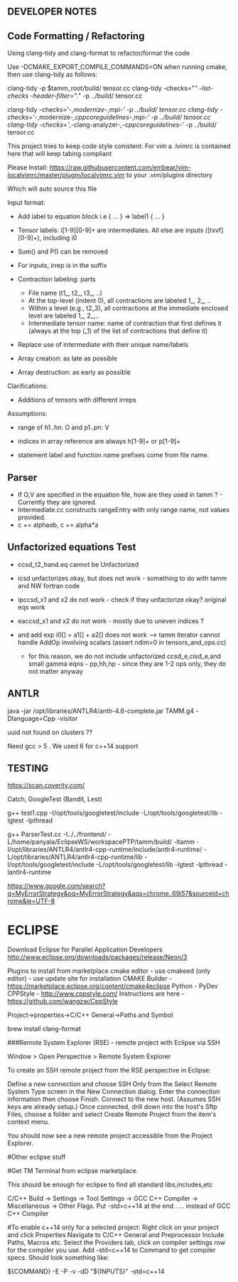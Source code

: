 DEVELOPER NOTES
---------------

Code Formatting / Refactoring
-----------------------------

Using clang-tidy and clang-format to refactor/format the code

Use -DCMAKE_EXPORT_COMPILE_COMMANDS=ON when running cmake,
then use clang-tidy as follows:

clang-tidy -p $tamm_root/build/ tensor.cc
clang-tidy -checks="*" -list-checks -header-filter=".*" -p ../build/  tensor.cc

clang-tidy  -checks='-*,modernize-*,mpi-*' -p ../build/  tensor.cc 
clang-tidy  -checks='-*,modernize-*,cppcoreguidelines-*,mpi-*' -p ../build/  tensor.cc
clang-tidy  -checks='*,-clang-analyzer-*,-cppcoreguidelines-*' -p ../build/  tensor.cc 



This project tries to keep code style conistent:
For vim a .lvimrc is contained here that will keep tabing compliant

Please Install: https://raw.githubusercontent.com/embear/vim-localvimrc/master/plugin/localvimrc.vim to your .vim/plugins directory

Which will auto source this file


Input format:

* Add label to equation block i.e { ... } => label1 { ... }

* Tensor labels: i[1-9][0-9]+ are intermediates. All else are inputs ([txvf][0-9]+), including i0

* Sum() and P() can be removed

* For inputs, irrep is in the suffix

* Contraction labeling: parts
  - File name (t1_, t2_, t3_, ..)
  - At the top-level (indent 0), all contractions are labeled 1_, 2_, ..
  - Within a level (e.g., t2_3), all contractions at the immediate enclosed level are labeled 1_, 2_,..
  - Intermediate tensor name: name of contraction that first defines it (always at the top (_1) of the list of contractions that define it)

* Replace use of intermediate with their unique name/labels

* Array creation: as late as possible
* Array destruction: as early as possible




Clarifications:

* Additions of tensors with different irreps


Assumptions:

- range of h1..hn: O and p1..pn: V

- indices in array reference are always h[1-9]+ or p[1-9]+

- statement label and function name prefixes come from file name.

Parser
------
- If O,V are specified in the equation file, how are they used in tamm ? - Currently they are ignored.
- Intermediate.cc constructs rangeEntry with only range name, not values provided.
- c += alpha*a*b, c += alpha*a


Unfactorized equations Test
----------------------------

- ccsd_t2_hand.eq cannot be Unfactorized

- icsd unfactorizes okay, but does not work - something to do with tamm and NW fortran code

- ipccsd_x1 and x2 do not work - check if they unfactorize okay? original eqs work  
- eaccsd_x1 and x2 do not work - mostly due to uneven indices ? 

- and add exp i0[] = a1[] + a2[] does not work --> tamm iterator cannot handle AddOp involving scalars (assert ndim>0 in tensors_and_ops.cc)
  - for this reason, we do not include unfactorized ccsd_e,cisd_e,and small gamma eqns - pp,hh,hp - since they are 1-2 ops only, they do not matter anyway


ANTLR
-----

java -jar /opt/libraries/ANTLR4/antlr-4.6-complete.jar TAMM.g4  -Dlanguage=Cpp -visitor

uuid not found on clusters ??

Need gcc > 5 . We used 6 for c++14 support

TESTING
--------
https://scan.coverity.com/

Catch, GoogleTest (Bandit, Lest)

 g++ test1.cpp -I/opt/tools/googletest/include -L/opt/tools/googletest/lib -lgtest -lpthread

g++ ParserTest.cc -I../../frontend/ -L/home/panyala/EclipseWS/workspacePTP/tamm/build/ -ltamm  -I/opt/libraries/ANTLR4/antlr4-cpp-runtime/include/antlr4-runtime/ -L/opt/libraries/ANTLR4/antlr4-cpp-runtime/lib -I/opt/tools/googletest/include -L/opt/tools/googletest/lib -lgtest -lpthread -lantlr4-runtime

https://www.google.com/search?q=MyErrorStrategy&oq=MyErrorStrategy&aqs=chrome..69i57&sourceid=chrome&ie=UTF-8


ECLIPSE
========
Download Eclipse for Parallel Application Developers
http://www.eclipse.org/downloads/packages/release/Neon/3

Plugins to install from marketplace
cmake editor - use cmakeed (only editor) - use update site for installation
CMAKE Builder - https://marketplace.eclipse.org/content/cmake4eclipse
Python - PyDev
CPPStyle - http://www.cppstyle.com/
Instructions are here - https://github.com/wangzw/CppStyle

Project->properties->C/C++ General->Paths and Symbol

brew install clang-format

###Remote System Explorer (RSE) - remote project with Eclipse via SSH

Window > Open Perspective >  Remote System Explorer

To create an SSH remote project from the RSE perspective in Eclipse:

Define a new connection and choose SSH Only from the Select Remote System Type screen in the New Connection dialog.
Enter the connection information then choose Finish.
Connect to the new host. (Assumes SSH keys are already setup.)
Once connected, drill down into the host's Sftp Files, choose a folder and select Create Remote Project from the item's context menu. 

You should now see a new remote project accessible from the Project Explorer.


#Other eclipse stuff

#Get TM Terminal from eclipse marketplace.

This should be enough for eclipse to find all standard libs,includes,etc

C/C++ Build -> Settings -> Tool Settings -> GCC C++ Compiler -> Miscellaneous -> Other Flags. 
Put  -std=c++14 at the end . ... instead of GCC C++ Compiler

#To enable c++14 only for a selected project:
Right click on your project and click Properties
Navigate to C/C++ General and Preprocessor Include Paths, Macros etc.
Select the Providers tab, click on compiler settings row for the compiler you use.
Add -std=c++14 to Command to get compiler specs. Should look something like:

${COMMAND} -E -P -v -dD "${INPUTS}" -std=c++14
 








